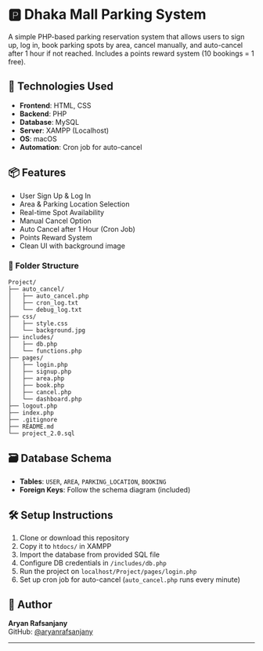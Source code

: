 # 🅿️ Dhaka Mall Parking System

A simple PHP-based parking reservation system that allows users to sign up, log in, book parking spots by area, cancel manually, and auto-cancel after 1 hour if not reached. Includes a points reward system (10 bookings = 1 free).

## 🔧 Technologies Used

- **Frontend**: HTML, CSS
- **Backend**: PHP
- **Database**: MySQL
- **Server**: XAMPP (Localhost)
- **OS**: macOS
- **Automation**: Cron job for auto-cancel

## 📦 Features

- User Sign Up & Log In
- Area & Parking Location Selection
- Real-time Spot Availability
- Manual Cancel Option
- Auto Cancel after 1 Hour (Cron Job)
- Points Reward System
- Clean UI with background image

### 📁 Folder Structure

```
Project/
├── auto_cancel/
│   ├── auto_cancel.php
│   ├── cron_log.txt
│   └── debug_log.txt
├── css/
│   ├── style.css
│   └── background.jpg
├── includes/
│   ├── db.php
│   └── functions.php
├── pages/
│   ├── login.php
│   ├── signup.php
│   ├── area.php
│   ├── book.php
│   ├── cancel.php
│   └── dashboard.php
├── logout.php
├── index.php
├── .gitignore
├── README.md
└── project_2.0.sql
```




## 🗃️ Database Schema

- **Tables**: `USER`, `AREA`, `PARKING_LOCATION`, `BOOKING`
- **Foreign Keys**: Follow the schema diagram (included)

## 🛠 Setup Instructions

1. Clone or download this repository
2. Copy it to `htdocs/` in XAMPP
3. Import the database from provided SQL file
4. Configure DB credentials in `/includes/db.php`
5. Run the project on `localhost/Project/pages/login.php`
6. Set up cron job for auto-cancel (`auto_cancel.php` runs every minute)

## 📝 Author

**Aryan Rafsanjany**  
GitHub: [@aryanrafsanjany](https://github.com/aryanrafsanjany)

---

